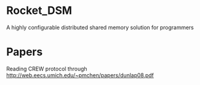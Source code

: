 # Rocket_DSM
A highly configurable distributed shared memory solution for programmers

# Papers
Reading CREW protocol through 
http://web.eecs.umich.edu/~pmchen/papers/dunlap08.pdf
